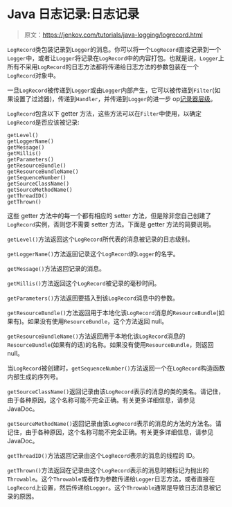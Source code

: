 # Java 日志记录:日志记录

> 原文：<https://jenkov.com/tutorials/java-logging/logrecord.html>

`LogRecord`类包装记录到`Logger`的消息。你可以将一个`LogRecord`直接记录到一个`Logger`中，或者让`Logger`将记录在`LogRecord`中的内容打包。也就是说，`Logger`上所有不采用`LogRecord`的日志方法都将传递给日志方法的参数包装在一个`LogRecord`对象中。

一旦`LogRecord`被传递到`Logger`或由`Logger`内部产生，它可以被传递到`Filter`(如果设置了过滤器)，传递到`Handler`，并传递到`Logger`的进一步 op[记录器层级](logger-hierarchy.html)。

`LogRecord`包含以下 getter 方法，这些方法可以在`Filter`中使用，以确定`LogRecord`是否应该被记录:

```
getLevel()
getLoggerName()
getMessage()
getMillis()
getParameters()
getResourceBundle()
getResourceBundleName()
getSequenceNumber()
getSourceClassName()
getSourceMethodName()
getThreadID()
getThrown()

```

这些 getter 方法中的每一个都有相应的 setter 方法，但是除非您自己创建了`LogRecord`实例，否则您不需要 setter 方法。下面是 getter 方法的简要说明。

`getLevel()`方法返回这个`LogRecord`所代表的消息被记录的日志级别。

`getLoggerName()`方法返回记录这个`LogRecord`的`Logger`的名字。

`getMessage()`方法返回记录的消息。

`getMillis()`方法返回这个`LogRecord`被记录的毫秒时间。

`getParameters()`方法返回要插入到该`LogRecord`消息中的参数。

`getResourceBundle()`方法返回用于本地化该`LogRecord`消息的`ResourceBundle`(如果有)。如果没有使用`ResourceBundle`，这个方法返回 null。

`getResourceBundleName()`方法返回用于本地化该`LogRecord`消息的`ResourceBundle`(如果有的话)的名称。如果没有使用`ResourceBundle`，则返回 null。

当`LogRecord`被创建时，`getSequenceNumber()`方法返回一个在`LogRecord`构造函数内部生成的序列号。

`getSourceClassName()`返回记录由该`LogRecord`表示的消息的类的类名。请记住，由于各种原因，这个名称可能不完全正确。有关更多详细信息，请参见 JavaDoc。

`getSourceMethodName()`返回记录由该`LogRecord`表示的消息的方法的方法名。请记住，由于各种原因，这个名称可能不完全正确。有关更多详细信息，请参见 JavaDoc。

`getThreadID()`方法返回记录由这个`LogRecord`表示的消息的线程的 ID。

`getThrown()`方法返回在记录由这个`LogRecord`表示的消息时被标记为抛出的`Throwable`。这个`Throwable`或者作为参数传递给`Logger`日志方法，或者直接在`LogRecord`上设置，然后传递给`Logger`。这个`Throwable`通常是导致日志消息被记录的原因。